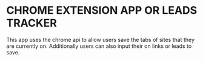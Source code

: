 # CHROME EXTENSION APP OR LEADS TRACKER
This app uses the chrome api to allow users save the tabs of sites that they are currently on. Additionally users can also input their on links or leads to save.